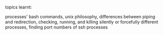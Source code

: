topics learnt:

processes' bash commands, unix philosophy, differences between piping and redirection, checking, running, and killing silently or forcefully different processes, finding port numbers of ssh processes
